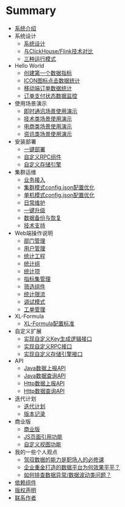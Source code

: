 # Summary

* [系统介绍](README.md)
*  系统设计
   * [系统设计](architecture/01.md)
   * [与ClickHouse/Flink技术对比](architecture/02.md)
   * [三种运行模式](architecture/03.md)
*  Hello World
   * [创建第一个数据指标](helloworld/04.md)
   * [ICON图标点击数据统计](helloworld/01.md)
   * [移动端订单数据统计](helloworld/02.md)
   * [订单支付状态数据监控](helloworld/03.md)
*  使用场景演示
   * [即时通讯场景使用演示](scene/01.md)
   * [技术类场景使用演示](scene/02.md)
   * [电商类场景使用演示](scene/03.md)
   * [资讯类场景使用演示](scene/04.md)   
*  安装部署
   * [一键部署](deploy/01.md)
   * [自定义RPC组件](deploy/02.md)
   * [自定义存储引擎](deploy/03.md) 
*  集群运维
   * [业务接入](management/04.md)
   * [集群模式config.json配置优化](management/02.md)
   * [单机模式config.json配置优化](management/09.md)
   * [日常维护](management/03.md)
   * [一键升级](management/06.md)
   * [数据备份与恢复](management/07.md)
   * [技术支持](management/08.md)
*  Web端操作说明
   * [部门管理](web/10.md)
   * [用户管理](web/03.md)
   * [统计工程](web/05.md)
   * [统计组](web/06.md)
   * [统计项](web/08.md)
   * [指标集管理](web/02.md)
   * [筛选组件](web/04.md)
   * [统计限流](web/07.md)
   * [调试模式](web/09.md)
   * [工单管理](web/01.md)
*  XL-Formula
   * [XL-Formula配置标准](xl-formula/01.md)
*  自定义扩展
   * [实现自定义Key生成逻辑接口](extend/01.md)
   * [实现自定义RPC接口](extend/02.md)
   * [实现自定义存储引擎接口](extend/03.md)
*  API
   * [Java数据上报API](api/01.md)
   * [Java数据查询API](api/03.md)
   * [Http数据上报API](api/02.md)
   * [Http数据查询API](api/04.md)
*  迭代计划
   * [迭代计划](versions/01.md)
   * [版本记录](versions/02.md)
*  商业版
   * [商业版](commercial/01.md)  
   * [JS页面引用功能](commercial/02/01.md)
   * [自定义视图功能](commercial/01/01.md)
*  我的一些个人观点
   * [驾驭数据的能力是职场人的必修课](opinion/01.md)
   * [企业重金打造的数据平台为何效果平平？](opinion/02.md)
   * [如何排查数据异常/数据波动类问题？](opinion/03.md)
* [依赖组件](dependency/01.md)
* [版权声明](copyright/01.md)
* [联系作者](contact/01.md)   